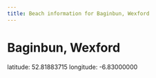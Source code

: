 ```yaml
---
title: Beach information for Baginbun, Wexford
---
```

# Baginbun, Wexford 

<div class="location-info">latitude: 52.81883715 longitude: -6.83000000</div>
<div id="met-eireann-warnings"></div>
<div></div>